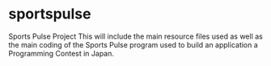 # sportspulse
Sports Pulse Project
This will include the main resource files used as well as the main coding of the Sports Pulse program used to build an application a Programming Contest in Japan.
